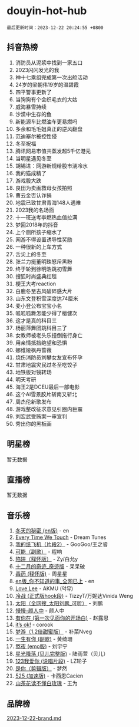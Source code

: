 # douyin-hot-hub

`最后更新时间：2023-12-22 20:24:55 +0800`

## 抖音热榜

1. 消防员从泥浆中找到一家五口
1. 2023闪闪发光的我
1. 神十七乘组完成第一次出舱活动
1. 24岁的梁朝伟19岁的温碧霞
1. 四平警事更新了
1. 当狗狗有个会织毛衣的大姑
1. 威海暴雪持续
1. 沙漠中生存的鱼
1. 新能源车比燃油车更易燃吗
1. 多余和毛毛姐真正的逆风翻盘
1. 范迪塞尔被控性侵
1. 冬至祝福
1. 腾讯网易市值共蒸发超5千亿港元
1. 当明星遇见冬至
1. 胡锡进：网游新规给股市浇冷水
1. 我的猫成精了
1. 游戏股大跌
1. 良田为卖画救母女孩拍照
1. 曹云金否认诈捐
1. 地震已致甘肃青海148人遇难
1. 2023我的名场面
1. 十一班送考李燃热血值拉满
1. 梦回2018年的抖音
1. 上个厕所孩子缩水了
1. 网游不得设置诱导性奖励
1. 一种很新的上车方式
1. 舌尖上的冬至
1. 张兰力挺董明珠怒斥黑粉
1. 终于轮到徐明浩跳初雪舞
1. 搜狐时尚盛典红毯
1. 梗王大考reaction
1. 白鹿冬至古风破碎感大片
1. 山东文登积雪深度达74厘米
1. 麦小登公布宝宝小名
1. 呱呱呱舞怎能少得了檀健次
1. 这才是真的科目三
1. 杨丽萍舞团跳科目三了
1. 女教师被老头乐撞倒拖行身亡
1. 用亲情抵挡绝望和恐惧
1. 娜维娅枫丹蔷薇
1. 烧伤消防员刘攀女友宣布怀孕
1. 甘肃地震灾民过冬至吃饺子
1. 地铁版对镜转场
1. 明天考研
1. 海王2是DCEU最后一部电影
1. 这个AI雪景胶片斩南又斩北
1. 周杰伦新歌发布
1. 游戏整改征求意见引圈内巨震
1. 刘宏武受贿案一审宣判
1. 秀出你的黑板画

## 明星榜

暂无数据

## 直播榜

暂无数据

## 音乐榜

1. [冬天的秘密 (en版)](https://sf6-cdn-tos.douyinstatic.com/obj/tos-cn-ve-2774/okIuMHDdzyf3FjGK4Lphe1vfHcQaPIHAg0Z4CR) - en
1. [Every Time We Touch](https://sf3-cdn-tos.douyinstatic.com/obj/tos-cn-ve-2774/ogN6lUKQeBBfEVhIOMikG1CcJjugxk1tztZyhP) - Dream Tunes
1. [我的纸飞机（片段2）](https://sf6-cdn-tos.douyinstatic.com/obj/tos-cn-ve-2774/oM2ZrKcg2CD5AeRB2gkeXOFB1IxAGJdZPazYHf) - GooGoo/王之睿
1. [可能（副歌）](https://sf6-cdn-tos.douyinstatic.com/obj/tos-cn-ve-2774/cde1731888894259b333569393c2fb51) - 程响
1. [陷阱（释怀版）](https://sf6-cdn-tos.douyinstatic.com/obj/tos-cn-ve-2774/oE8C21LeZrzKLDFfQYgMzx4GAIHageG5IzayY7) - Zy/白允y
1. [十二月的奇迹_奇迹版](https://sf3-cdn-tos.douyinstatic.com/obj/tos-cn-ve-2774/oMslvA9FBzGMGHnyUuoiiUjtIAXfMz6tzwByW8) - 呆呆破
1. [毒药 (释怀版)](https://sf6-cdn-tos.douyinstatic.com/obj/tos-cn-ve-2774/oYILMEAzspdZBIzy4frJNB8ZHPHWAhiwowd4Ad) - 周星星
1. [en版_你不知道的事_全网已上](https://sf3-cdn-tos.douyinstatic.com/obj/tos-cn-ve-2774/o4QbYLDezHUtFyDKdF9XfmPhIewaqEQAggj6Cb) - en
1. [Love Lee](https://sf3-cdn-tos.douyinstatic.com/obj/tos-cn-ve-2774/o05GbkJGbCBTdDnMtB0fwOYgkeZp23vrWQDQBS) - AKMU (악뮤)
1. [冷战 (正式版hook段)](https://sf3-cdn-tos.douyinstatic.com/obj/tos-cn-ve-2774/oMuEoiBasWApEMVDgNiI8VAByNmwo5J0pyf8Yx) - TizzyT/万妮达Vinida Weng
1. [太阳（全网搜_太阳刘鹏_可听）](https://sf6-cdn-tos.douyinstatic.com/obj/tos-cn-ve-2774/ogWbyIQnlBFImVbeDocRdCIYtBHlbJXgfZMvgz) - 刘鹏
1. [慢慢-颜人中](https://sf3-cdn-tos.douyinstatic.com/obj/tos-cn-ve-2774/ocjHNfBXdBxQNC8ZGAeoLMFTUgtBg8bkExunDC) - 颜人中
1. [有你在 (第一次见面你的开场白)](https://sf3-cdn-tos.douyinstatic.com/obj/tos-cn-ve-2774/oAthrQ3ClJBfI57uBoFEgNDYtNCZ0TSYQQfxQ0) - 赵露思
1. [it’s ok!](https://sf6-cdn-tos.douyinstatic.com/obj/tos-cn-ve-2774/0fc4d0ee28444bd0ab76e8b7c0003f52) - corook
1. [梦游（1.2倍甜蜜版）](https://sf6-cdn-tos.douyinstatic.com/obj/tos-cn-ve-2774/o4gyAUm8hwufoEABmwVIiQtHsFuGzAEEWtNMzo) - 补菜Nveg
1. [一生有你 (副歌)](https://sf6-cdn-tos.douyinstatic.com/obj/tos-cn-ve-2774/o8xzM8HLaQzgMiJ96FKAWCenIuzkFpfClDdmeW) - 黄绮珊
1. [熬夜 (emo版)](https://sf6-cdn-tos.douyinstatic.com/obj/tos-cn-ve-2774/ocQZvZErLThAfNQOtBZ178gQDfCDFBL9iB5lvY) - 刘宇宁
1. [星光降落 (贝儿完整版)](https://sf6-cdn-tos.douyinstatic.com/obj/tos-cn-ve-2774/okwB9hAwyAtsFFkFBzAX1hOOfQuIoMNs0W2Mwr) - 陆雨萱（贝儿）
1. [123我爱你 (说唱片段)](https://sf6-cdn-tos.douyinstatic.com/obj/tos-cn-ve-2774/oYCWFpY0hL9kda0dQKIGDYeKYfQmAse0DgpDjz) - LZ轮子
1. [是你（剪辑版）](https://sf3-cdn-tos.douyinstatic.com/obj/tos-cn-ve-2774/46019dae783c4c969944217fe1cfafc4) - 梦然
1. [525 (加速版)](https://sf3-cdn-tos.douyinstatic.com/obj/tos-cn-ve-2774/oIfKCtqfDyP8Vc9FpAPgWMyezT6LnDT1abRwGg) - 卡西恩Cacien
1. [山茶花读不懂白玫瑰](https://sf3-cdn-tos.douyinstatic.com/obj/tos-cn-ve-2774/osfn8B7DktrRHEPJgPCfDbw7QDQEkwC16BxZg9) - 王为

## 品牌榜

[2023-12-22-brand.md](2023-12-22-brand.md)
